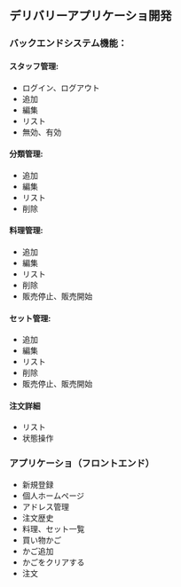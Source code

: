 ## デリバリーアプリケーショ開発

### バックエンドシステム機能：

#### スタッフ管理:

- ログイン、ログアウト
- 追加
- 編集
- リスト
- 無効、有効

#### 分類管理:

- 追加
- 編集
- リスト
- 削除

#### 料理管理:

- 追加
- 編集
- リスト
- 削除
- 販売停止、販売開始

#### セット管理:

- 追加
- 編集
- リスト
- 削除
- 販売停止、販売開始



#### 注文詳細

- リスト
- 状態操作

### アプリケーショ（フロントエンド）

- 新規登録
- 個人ホームページ
- アドレス管理
- 注文歴史
- 料理、セット一覧
- 買い物かご
- かご追加
- かごをクリアする
- 注文


